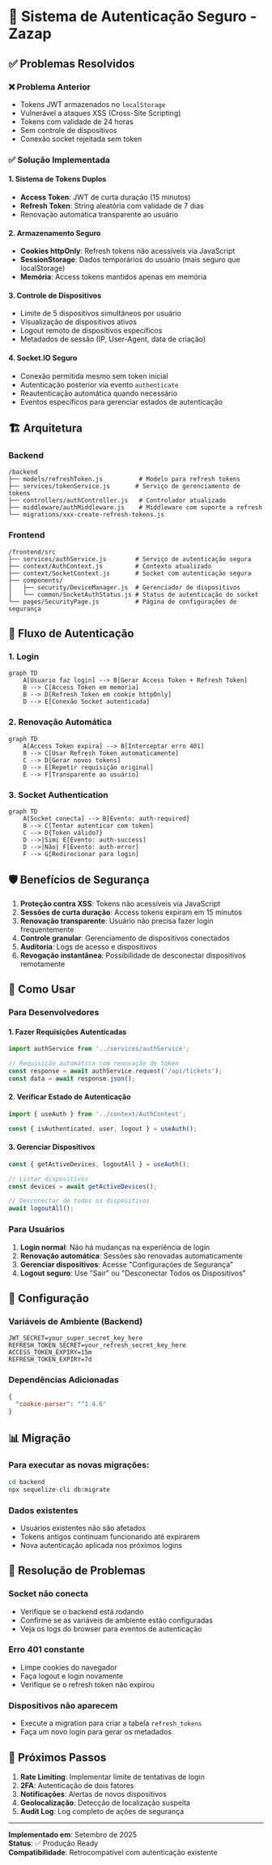 # 🔐 Sistema de Autenticação Seguro - Zazap

## ✅ Problemas Resolvidos

### ❌ Problema Anterior
- Tokens JWT armazenados no `localStorage`
- Vulnerável a ataques XSS (Cross-Site Scripting)
- Tokens com validade de 24 horas
- Sem controle de dispositivos
- Conexão socket rejeitada sem token

### ✅ Solução Implementada

#### 1. **Sistema de Tokens Duplos**
- **Access Token**: JWT de curta duração (15 minutos)
- **Refresh Token**: String aleatória com validade de 7 dias
- Renovação automática transparente ao usuário

#### 2. **Armazenamento Seguro**
- **Cookies httpOnly**: Refresh tokens não acessíveis via JavaScript
- **SessionStorage**: Dados temporários do usuário (mais seguro que localStorage)
- **Memória**: Access tokens mantidos apenas em memória

#### 3. **Controle de Dispositivos**
- Limite de 5 dispositivos simultâneos por usuário
- Visualização de dispositivos ativos
- Logout remoto de dispositivos específicos
- Metadados de sessão (IP, User-Agent, data de criação)

#### 4. **Socket.IO Seguro**
- Conexão permitida mesmo sem token inicial
- Autenticação posterior via evento `authenticate`
- Reautenticação automática quando necessário
- Eventos específicos para gerenciar estados de autenticação

## 🏗️ Arquitetura

### Backend
```
/backend
├── models/refreshToken.js          # Modelo para refresh tokens
├── services/tokenService.js       # Serviço de gerenciamento de tokens
├── controllers/authController.js   # Controlador atualizado
├── middleware/authMiddleware.js    # Middleware com suporte a refresh
└── migrations/xxx-create-refresh-tokens.js
```

### Frontend
```
/frontend/src
├── services/authService.js        # Serviço de autenticação segura
├── context/AuthContext.js         # Contexto atualizado
├── context/SocketContext.js       # Socket com autenticação segura
├── components/
│   ├── security/DeviceManager.js  # Gerenciador de dispositivos
│   └── common/SocketAuthStatus.js # Status de autenticação do socket
└── pages/SecurityPage.js          # Página de configurações de segurança
```

## 🔄 Fluxo de Autenticação

### 1. Login
```mermaid
graph TD
    A[Usuario faz login] --> B[Gerar Access Token + Refresh Token]
    B --> C[Access Token em memória]
    B --> D[Refresh Token em cookie httpOnly]
    D --> E[Conexão Socket autenticada]
```

### 2. Renovação Automática
```mermaid
graph TD
    A[Access Token expira] --> B[Interceptar erro 401]
    B --> C[Usar Refresh Token automaticamente]
    C --> D[Gerar novos tokens]
    D --> E[Repetir requisição original]
    E --> F[Transparente ao usuário]
```

### 3. Socket Authentication
```mermaid
graph TD
    A[Socket conecta] --> B[Evento: auth-required]
    B --> C[Tentar autenticar com token]
    C --> D{Token válido?}
    D -->|Sim| E[Evento: auth-success]
    D -->|Não| F[Evento: auth-error]
    F --> G[Redirecionar para login]
```

## 🛡️ Benefícios de Segurança

1. **Proteção contra XSS**: Tokens não acessíveis via JavaScript
2. **Sessões de curta duração**: Access tokens expiram em 15 minutos
3. **Renovação transparente**: Usuário não precisa fazer login frequentemente
4. **Controle granular**: Gerenciamento de dispositivos conectados
5. **Auditoria**: Logs de acesso e dispositivos
6. **Revogação instantânea**: Possibilidade de desconectar dispositivos remotamente

## 🚀 Como Usar

### Para Desenvolvedores

#### 1. Fazer Requisições Autenticadas
```javascript
import authService from '../services/authService';

// Requisição automática com renovação de token
const response = await authService.request('/api/tickets');
const data = await response.json();
```

#### 2. Verificar Estado de Autenticação
```javascript
import { useAuth } from '../context/AuthContext';

const { isAuthenticated, user, logout } = useAuth();
```

#### 3. Gerenciar Dispositivos
```javascript
const { getActiveDevices, logoutAll } = useAuth();

// Listar dispositivos
const devices = await getActiveDevices();

// Desconectar de todos os dispositivos
await logoutAll();
```

### Para Usuários

1. **Login normal**: Não há mudanças na experiência de login
2. **Renovação automática**: Sessões são renovadas automaticamente
3. **Gerenciar dispositivos**: Acesse "Configurações de Segurança"
4. **Logout seguro**: Use "Sair" ou "Desconectar Todos os Dispositivos"

## 🔧 Configuração

### Variáveis de Ambiente (Backend)
```env
JWT_SECRET=your_super_secret_key_here
REFRESH_TOKEN_SECRET=your_refresh_secret_key_here
ACCESS_TOKEN_EXPIRY=15m
REFRESH_TOKEN_EXPIRY=7d
```

### Dependências Adicionadas
```json
{
  "cookie-parser": "^1.4.6"
}
```

## 📊 Migração

### Para executar as novas migrações:
```bash
cd backend
npx sequelize-cli db:migrate
```

### Dados existentes
- Usuários existentes não são afetados
- Tokens antigos continuam funcionando até expirarem
- Nova autenticação aplicada nos próximos logins

## 🐛 Resolução de Problemas

### Socket não conecta
- Verifique se o backend está rodando
- Confirme se as variáveis de ambiente estão configuradas
- Veja os logs do browser para eventos de autenticação

### Erro 401 constante
- Limpe cookies do navegador
- Faça logout e login novamente
- Verifique se o refresh token não expirou

### Dispositivos não aparecem
- Execute a migration para criar a tabela `refresh_tokens`
- Faça um novo login para gerar os metadados

## 🎯 Próximos Passos

1. **Rate Limiting**: Implementar limite de tentativas de login
2. **2FA**: Autenticação de dois fatores
3. **Notificações**: Alertas de novos dispositivos
4. **Geolocalização**: Detecção de localização suspeita
5. **Audit Log**: Log completo de ações de segurança

---

**Implementado em**: Setembro de 2025  
**Status**: ✅ Produção Ready  
**Compatibilidade**: Retrocompatível com autenticação existente
